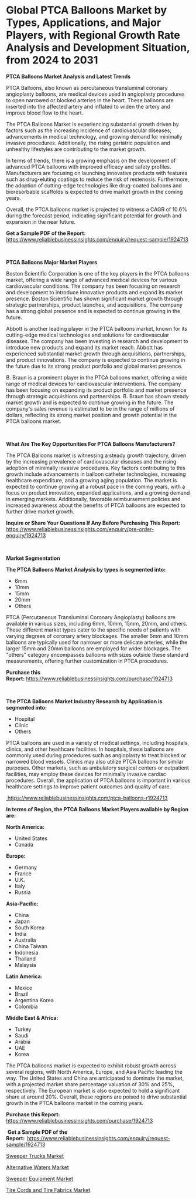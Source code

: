 <p><h1>Global PTCA Balloons Market by Types, Applications, and Major Players, with Regional Growth Rate Analysis and Development Situation, from 2024 to 2031</h1></p><p><strong>PTCA Balloons Market Analysis and Latest Trends</strong></p>
<p><p>PTCA Balloons, also known as percutaneous transluminal coronary angioplasty balloons, are medical devices used in angioplasty procedures to open narrowed or blocked arteries in the heart. These balloons are inserted into the affected artery and inflated to widen the artery and improve blood flow to the heart.</p><p>The PTCA Balloons Market is experiencing substantial growth driven by factors such as the increasing incidence of cardiovascular diseases, advancements in medical technology, and growing demand for minimally invasive procedures. Additionally, the rising geriatric population and unhealthy lifestyles are contributing to the market growth.</p><p>In terms of trends, there is a growing emphasis on the development of advanced PTCA balloons with improved efficacy and safety profiles. Manufacturers are focusing on launching innovative products with features such as drug-eluting coatings to reduce the risk of restenosis. Furthermore, the adoption of cutting-edge technologies like drug-coated balloons and bioresorbable scaffolds is expected to drive market growth in the coming years.</p><p>Overall, the PTCA balloons market is projected to witness a CAGR of 10.6% during the forecast period, indicating significant potential for growth and expansion in the near future.</p></p>
<p><strong>Get a Sample PDF of the Report:&nbsp;</strong> <a href="https://www.reliablebusinessinsights.com/enquiry/request-sample/1924713">https://www.reliablebusinessinsights.com/enquiry/request-sample/1924713</a></p>
<p>&nbsp;</p>
<p><strong>PTCA Balloons Major Market Players</strong></p>
<p><p>Boston Scientific Corporation is one of the key players in the PTCA balloons market, offering a wide range of advanced medical devices for various cardiovascular conditions. The company has been focusing on research and development to introduce innovative products and expand its market presence. Boston Scientific has shown significant market growth through strategic partnerships, product launches, and acquisitions. The company has a strong global presence and is expected to continue growing in the future.</p><p>Abbott is another leading player in the PTCA balloons market, known for its cutting-edge medical technologies and solutions for cardiovascular diseases. The company has been investing in research and development to introduce new products and expand its market reach. Abbott has experienced substantial market growth through acquisitions, partnerships, and product innovations. The company is expected to continue growing in the future due to its strong product portfolio and global market presence.</p><p>B. Braun is a prominent player in the PTCA balloons market, offering a wide range of medical devices for cardiovascular interventions. The company has been focusing on expanding its product portfolio and market presence through strategic acquisitions and partnerships. B. Braun has shown steady market growth and is expected to continue growing in the future. The company's sales revenue is estimated to be in the range of millions of dollars, reflecting its strong market position and growth potential in the PTCA balloons market.</p></p>
<p>&nbsp;</p>
<p><strong>What Are The Key Opportunities For PTCA Balloons Manufacturers?</strong></p>
<p><p>The PTCA Balloons market is witnessing a steady growth trajectory, driven by the increasing prevalence of cardiovascular diseases and the rising adoption of minimally invasive procedures. Key factors contributing to this growth include advancements in balloon catheter technologies, increasing healthcare expenditure, and a growing aging population. The market is expected to continue growing at a robust pace in the coming years, with a focus on product innovation, expanded applications, and a growing demand in emerging markets. Additionally, favorable reimbursement policies and increased awareness about the benefits of PTCA balloons are expected to further drive market growth.</p></p>
<p><strong>Inquire or Share Your Questions If Any Before Purchasing This Report:</strong> <a href="https://www.reliablebusinessinsights.com/enquiry/pre-order-enquiry/1924713">https://www.reliablebusinessinsights.com/enquiry/pre-order-enquiry/1924713</a></p>
<p>&nbsp;</p>
<p><strong>Market Segmentation</strong></p>
<p><strong>The PTCA Balloons Market Analysis by types is segmented into:</strong></p>
<p><ul><li>6mm</li><li>10mm</li><li>15mm</li><li>20mm</li><li>Others</li></ul></p>
<p><p>PTCA (Percutaneous Transluminal Coronary Angioplasty) balloons are available in various sizes, including 6mm, 10mm, 15mm, 20mm, and others. These different market types cater to the specific needs of patients with varying degrees of coronary artery blockages. The smaller 6mm and 10mm balloons are typically used for narrower or more delicate arteries, while the larger 15mm and 20mm balloons are employed for wider blockages. The "others" category encompasses balloons with sizes outside these standard measurements, offering further customization in PTCA procedures.</p></p>
<p><strong>Purchase this Report:&nbsp;</strong><a href="https://www.reliablebusinessinsights.com/purchase/1924713">https://www.reliablebusinessinsights.com/purchase/1924713</a></p>
<p>&nbsp;</p>
<p><strong>The PTCA Balloons Market Industry Research by Application is segmented into:</strong></p>
<p><ul><li>Hospital</li><li>Clinic</li><li>Others</li></ul></p>
<p><p>PTCA balloons are used in a variety of medical settings, including hospitals, clinics, and other healthcare facilities. In hospitals, these balloons are commonly used during procedures such as angioplasty to treat blocked or narrowed blood vessels. Clinics may also utilize PTCA balloons for similar purposes. Other markets, such as ambulatory surgical centers or outpatient facilities, may employ these devices for minimally invasive cardiac procedures. Overall, the application of PTCA balloons is important in various healthcare settings to improve patient outcomes and quality of care.</p></p>
<p><a href="https://www.reliablebusinessinsights.com/ptca-balloons-r1924713">&nbsp;https://www.reliablebusinessinsights.com/ptca-balloons-r1924713</a></p>
<p><strong>In terms of Region, the PTCA Balloons Market Players available by Region are:</strong></p>
<p>
    <p> <strong> North America: </strong>
        <ul>
            <li>United States</li>
            <li>Canada</li>
        </ul>
        </p> 
    <p> <strong> Europe: </strong>
        <ul>
            <li>Germany</li>
            <li>France</li>
            <li>U.K.</li>
            <li>Italy</li>
            <li>Russia</li>
        </ul>
        </p> 
    <p> <strong> Asia-Pacific: </strong>
        <ul>
            <li>China</li>
            <li>Japan</li>
            <li>South Korea</li>
            <li>India</li>
            <li>Australia</li>
            <li>China Taiwan</li>
            <li>Indonesia</li>
            <li>Thailand</li>
            <li>Malaysia</li>
        </ul>
        </p> 
    <p> <strong> Latin America: </strong>
        <ul>
            <li>Mexico</li>
            <li>Brazil</li>
            <li>Argentina Korea</li>
            <li>Colombia</li>
        </ul>
        </p> 
    <p> <strong> Middle East & Africa: </strong>
        <ul>
            <li>Turkey</li>
            <li>Saudi</li>
            <li>Arabia</li>
            <li>UAE</li>
            <li>Korea</li>
        </ul>
    </p>
    </p>
<p><p>The PTCA balloons market is expected to exhibit robust growth across several regions, with North America, Europe, and Asia Pacific leading the way. The United States and China are anticipated to dominate the market, with a projected market share percentage valuation of 30% and 25%, respectively. The European market is also expected to hold a significant share at around 20%. Overall, these regions are poised to drive substantial growth in the PTCA balloons market in the coming years.</p></p>
<p><strong>Purchase this Report: </strong><a href="https://www.reliablebusinessinsights.com/purchase/1924713">https://www.reliablebusinessinsights.com/purchase/1924713</a></p>
<p>&nbsp;<strong>Get a Sample PDF of the Report:&nbsp;&nbsp;</strong><a href="https://www.reliablebusinessinsights.com/enquiry/request-sample/1924713">https://www.reliablebusinessinsights.com/enquiry/request-sample/1924713</a></p>
<p><strong></strong></p>
<p><p><a href="https://github.com/fxdvmliw90/Market-Research-Report-List-1/blob/main/sweeper-trucks-market.md">Sweeper Trucks Market</a></p><p><a href="https://medium.com/@richard.james09789/alternative-waters-industry-analysis-report-its-market-size-growing-with-a-cagr-of-6-3-602a8ddc74c1">Alternative Waters Market</a></p><p><a href="https://github.com/eeenafisainka/Market-Research-Report-List-1/blob/main/sweeper-equipment-market.md">Sweeper Equipment Market</a></p><p><a href="https://medium.com/@alexander.bell98078/tire-cords-and-tire-fabrics-market-size-is-growing-at-cagr-of-4-this-report-covers-analysis-by-45b6ac4eb5e4">Tire Cords and Tire Fabrics Market</a></p></p>
